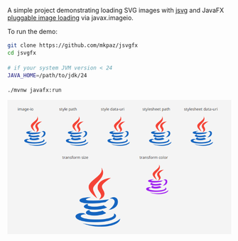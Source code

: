 A simple project demonstrating loading SVG images with [jsvg](https://github.com/weisJ/jsvg)
and JavaFX [pluggable image loading](https://bugs.openjdk.org/browse/JDK-8306707) via javax.imageio.

To run the demo:

```sh
git clone https://github.com/mkpaz/jsvgfx
cd jsvgfx

# if your system JVM version < 24
JAVA_HOME=/path/to/jdk/24

./mvnw javafx:run
```

<p align="center">
<img src="https://raw.githubusercontent.com/mkpaz/jsvgfx/master/.screenshots/readme.png" alt=""/>
</p>
